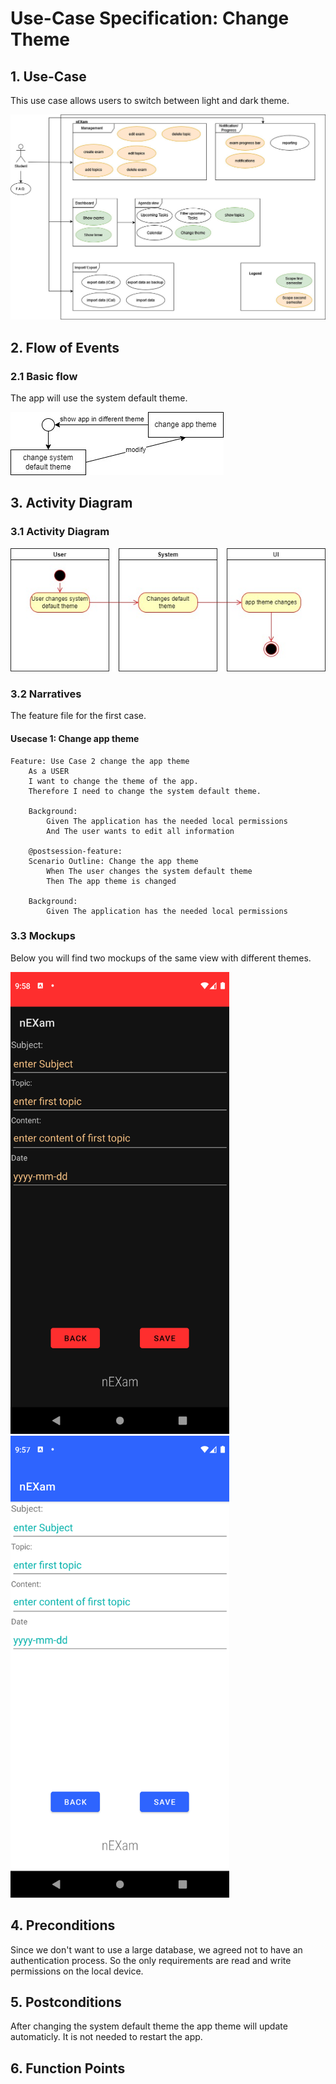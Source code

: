 # Use-Case Specification: Change Theme

## 1. Use-Case
This use case allows users to switch between light and dark theme.

![Use Case](https://github.com/nEXam-App/nEXam-doc/blob/main/diagrams/nEXam-use%20case%20diagram.jpg)

## 2. Flow of Events
### 2.1 Basic flow
The app will use the system default theme.

![Basic Flow](https://github.com/nEXam-App/nEXam-doc/blob/main/diagrams/basicflow_ChangeTheme.jpg)

## 3. Activity Diagram
### 3.1 Activity Diagram
![Activity Diagram](https://github.com/nEXam-App/nEXam-doc/blob/main/diagrams/activity_diagram_ChangeTheme.jpg)

### 3.2 Narratives
The feature file for the first case.
#### Usecase 1: Change app theme
```Gherkin
Feature: Use Case 2 change the app theme
    As a USER 
    I want to change the theme of the app.
    Therefore I need to change the system default theme.

    Background:
        Given The application has the needed local permissions
        And The user wants to edit all information

    @postsession-feature:
    Scenario Outline: Change the app theme
        When The user changes the system default theme
        Then The app theme is changed 

    Background:
        Given The application has the needed local permissions
```

### 3.3 Mockups

Below you will find two mockups of the same view with different themes.

<img src="https://github.com/nEXam-App/nEXam-doc/blob/main/wireframes/create%20exam.png" alt="drawing" width="350"/>
<img src="https://github.com/nEXam-App/nEXam-doc/blob/main/wireframes/create%20exam%20light.png" alt="drawing" width="350"/>

## 4. Preconditions

Since we don't want to use a large database, we agreed not to have an authentication process. So the only requirements are read and write permissions on the local device.

## 5. Postconditions
After changing the system default theme the app theme will update automaticly. It is not needed to restart the app.

## 6. Function Points
[//]: <Domain Characteristic Table>

[//]: <Complexity Adjustment Table>
